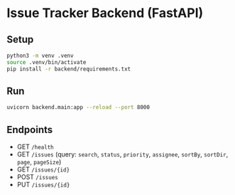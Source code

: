 # Issue Tracker Backend (FastAPI)

## Setup
```bash
python3 -m venv .venv
source .venv/bin/activate
pip install -r backend/requirements.txt
```

## Run
```bash
uvicorn backend.main:app --reload --port 8000
```

## Endpoints
- GET `/health`
- GET `/issues` (query: `search`, `status`, `priority`, `assignee`, `sortBy`, `sortDir`, `page`, `pageSize`)
- GET `/issues/{id}`
- POST `/issues`
- PUT `/issues/{id}`

